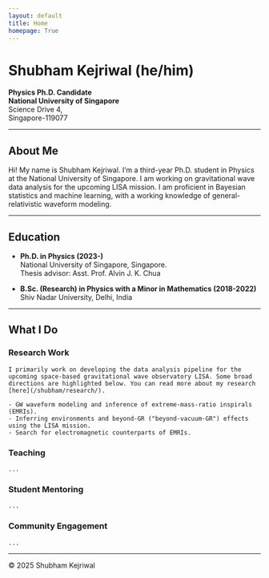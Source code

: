 ```yaml
---
layout: default
title: Home
homepage: True
---
```


# Shubham Kejriwal (he/him)
**Physics Ph.D. Candidate**   
**National University of Singapore**  
Science Drive 4,  
Singapore-119077  

---
## About Me

Hi! My name is Shubham Kejriwal. I’m a third-year Ph.D. student in Physics at the National University of Singapore. I am working on gravitational wave data analysis for the upcoming LISA mission. I am proficient in Bayesian statistics and machine learning, with a working knowledge of general-relativistic waveform modeling.

---
## Education

- **Ph.D. in Physics (2023-)**  
    National University of Singapore, Singapore.   
    Thesis advisor: Asst. Prof. Alvin J. K. Chua  

- **B.Sc. (Research) in Physics with a Minor in Mathematics (2018-2022)**  
    Shiv Nadar University, Delhi, India   

---
## What I Do

### Research Work  
    I primarily work on developing the data analysis pipeline for the upcoming space-based gravitational wave observatory LISA. Some broad directions are highlighted below. You can read more about my research [here](/shubham/research/).  
  
    - GW waveform modeling and inference of extreme-mass-ratio inspirals (EMRIs).  
    - Inferring environments and beyond-GR ("beyond-vacuum-GR") effects using the LISA mission.  
    - Search for electromagnetic counterparts of EMRIs.  

### Teaching  
    ...  
    
### Student Mentoring  
    ...  
    
### Community Engagement
    ...  
    
---
© 2025 Shubham Kejriwal
